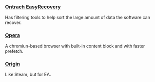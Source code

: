 ### [Ontrach EasyRecovery](http://www.krollontrack.com/data-recovery/recovery-software/)

Has filtering tools to help sort the large amount of data the software can recover.

### [Opera](/www.opera.com)

A chromiun-based browser with built-in content block and with faster prefetch.

### [Origin](https://www.origin.com/en-in/store/)

Like Steam, but for EA.

